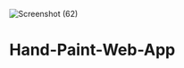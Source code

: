 ![Screenshot (62)](https://user-images.githubusercontent.com/26514224/129317837-e9eb35d8-754e-449a-8fe6-caa3037175d8.png)
# Hand-Paint-Web-App
